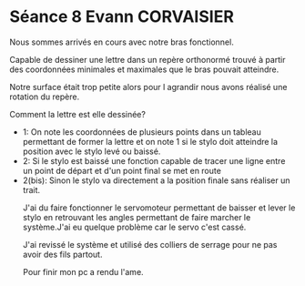 <h1>Séance 8 Evann CORVAISIER</h1>
<p>Nous sommes arrivés en cours avec notre bras fonctionnel. </p>
<p>Capable de dessiner une lettre dans un repère orthonormé trouvé à partir des coordonnées minimales et maximales que le bras pouvait atteindre.</p>
<p>Notre surface était trop petite alors pour l agrandir nous avons réalisé une rotation du repère.</p>
<p>Comment la lettre est elle dessinée?</p>
<ul><li>1: On note les coordonnées de plusieurs points dans un tableau permettant de former la lettre et on note 1 si le stylo doit atteindre la position avec le stylo levé ou baissé. </li><li>2: Si le stylo est baissé une fonction capable de tracer une ligne entre un point de départ et d'un point final se met en route </li><li>2(bis): Sinon le stylo va directement a la position finale sans réaliser un trait.  </li>
<p>J'ai du faire fonctionner le servomoteur permettant de baisser et lever le stylo en retrouvant les angles permettant de faire marcher le système.J'ai eu quelque problème car le servo c'est cassé. </p>
<p>J'ai revissé le système et utilisé des colliers de serrage pour ne pas avoir des fils partout.</p>
<p>Pour finir mon pc a rendu l'ame.</p>

 


